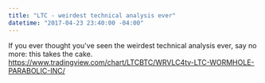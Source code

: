 ```yaml
---
title: "LTC - weirdest technical analysis ever"
datetime: "2017-04-23 23:40:00 -04:00"
---
```


If you ever thought you've seen the weirdest technical analysis ever, say no more: this takes the cake.
https://www.tradingview.com/chart/LTCBTC/WRVLC4tv-LTC-WORMHOLE-PARABOLIC-INC/
